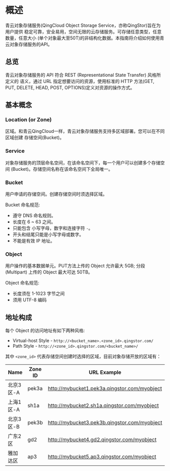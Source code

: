 ---
---

# 概述

青云对象存储服务(QingCloud Object Storage Service，亦称QingStor)旨在为用户提供 稳定可靠，安全易用，空间无限的云存储服务。可存储任意类型，任意数量，任意大小 (单个对象最大至50T)的非结构化数据。本指南将介绍如何使用青云对象存储服务的API。

## 总览

青云对象存储服务的 API 符合 REST (Representational State Transfer) 风格所定义的 语义，通过 URL 指定想要访问的资源，使用标准的 HTTP 方法(GET, PUT, DELETE, HEAD, POST, OPTIONS)定义对资源的操作方式。

## 基本概念

### Location (or Zone)

区域。和青云QingCloud一样，青云对象存储服务支持多区域部署。您可以在不同区域创建 存储空间(Bucket)。

### Service

对象存储服务的顶层命名空间，在该命名空间下，每一个用户可以创建多个存储空间 (Bucket)。存储空间名称在该命名空间下全局唯一。

### Bucket

用户申请的存储空间。创建存储空间时须选择区域。

Bucket 命名规范:

- 遵守 DNS 命名规则。
- 长度在 6 ~ 63 之间。
- 只能包含 小写字母，数字和连接字符 `-`。
- 开头和结尾只能是小写字母或数字。
- 不能是有效 IP 地址。

### Object

用户操作的基本数据单元。PUT方法上传的 Object 允许最大 5GB; 分段(Multipart) 上传的 Object 最大可达 50TB。

Object 命名规范:

- 长度须在 1-1023 字节之间
- 须用 UTF-8 编码

## 地址构成

每个 Object 的访问地址有如下两种风格:

- Virtual-host Style - `http://<bucket_name>.<zone_id>.qingstor.com/`
- Path Style - `http://<zone_id>.qingstor.com/<bucket_name>/`

其中 `<zone_id>` 代表存储空间创建时选择的区域，目前对象存储开放的区域有：

| Name | Zone ID | URL Example |
| --- | --- | --- |
| 北京3区-A | pek3a | <http://mybucket1.pek3a.qingstor.com/myobject> |
| 上海1区-A | sh1a | <http://mybucket2.sh1a.qingstor.com/myobject> |
| 北京3区-B | pek3b | <http://mybucket3.pek3b.qingstor.com/myobject> |
| 广东2区 | gd2 | <http://mybucket4.gd2.qingstor.com/myobject> |
| 雅加达区 | ap3 | <http://mybucket5.ap3.qingstor.com/myobject> |
